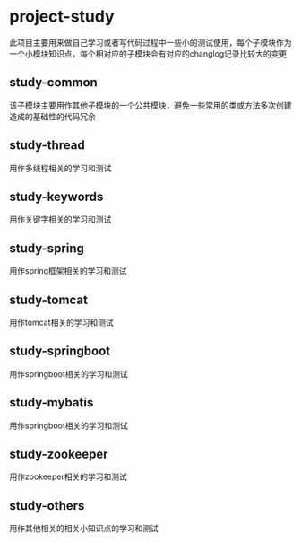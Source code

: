 # project-study
此项目主要用来做自己学习或者写代码过程中一些小的测试使用，每个子模块作为一个小模块知识点，每个相对应的子模块会有对应的changlog记录比较大的变更

## study-common
该子模块主要用作其他子模块的一个公共模块，避免一些常用的类或方法多次创建造成的基础性的代码冗余

## study-thread
用作多线程相关的学习和测试

## study-keywords
用作关键字相关的学习和测试

## study-spring
用作spring框架相关的学习和测试

## study-tomcat
用作tomcat相关的学习和测试

## study-springboot
用作springboot相关的学习和测试

## study-mybatis
用作springboot相关的学习和测试

## study-zookeeper
用作zookeeper相关的学习和测试

## study-others
用作其他相关的相关小知识点的学习和测试